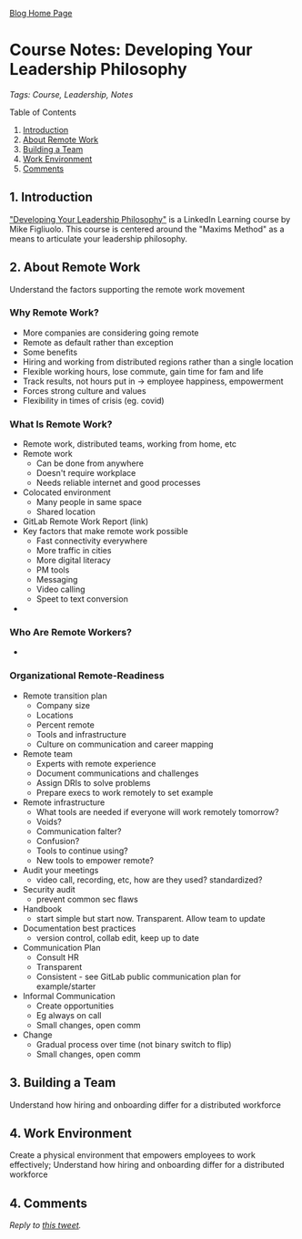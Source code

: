 [Blog Home Page](../../README.md)

# Course Notes: Developing Your Leadership Philosophy

_Tags: Course, Leadership, Notes_

Table of Contents
1. [Introduction](#introduction)
2. [About Remote Work](#about)
2. [Building a Team](#build)
3. [Work Environment](#work)
4. [Comments](#comments)

##  1. <a name='introduction'></a>Introduction

["Developing Your Leadership Philosophy"](https://www.linkedin.com/learning-login/share?forceAccount=false&redirect=https%3A%2F%2Fwww.linkedin.com%2Flearning%2Fdeveloping-your-leadership-philosophy%3Ftrk%3Dshare_ent_url&account=86125970) is a LinkedIn Learning course by Mike Figliuolo. This course is centered around the "Maxims Method" as a means to articulate your leadership philosophy.

##  2. <a name='about'></a>About Remote Work

Understand the factors supporting the remote work movement

### Why Remote Work?

* More companies are considering going remote
* Remote as default rather than exception
* Some benefits
* Hiring and working from distributed regions rather than a single location
* Flexible working hours, lose commute, gain time for fam and life
* Track results, not hours put in -> employee happiness, empowerment
* Forces strong culture and values
* Flexibility in times of crisis (eg. covid)

### What Is Remote Work?

* Remote work, distributed teams, working from home, etc
* Remote work
    * Can be done from anywhere
    * Doesn't require workplace
    * Needs reliable internet and good processes
* Colocated environment
    * Many people in same space
    * Shared location
* GitLab Remote Work Report (link)
* Key factors that make remote work possible
    * Fast connectivity everywhere
    * More traffic in cities
    * More digital literacy
    * PM tools
    * Messaging
    * Video calling
    * Speet to text conversion
* 

### Who Are Remote Workers?

* 

### Organizational Remote-Readiness

* Remote transition plan
    * Company size
    * Locations
    * Percent remote
    * Tools and infrastructure
    * Culture on communication and career mapping
* Remote team
    * Experts with remote experience
    * Document communications and challenges
    * Assign DRIs to solve problems
    * Prepare execs to work remotely to set example
* Remote infrastructure
    * What tools are needed if everyone will work remotely tomorrow?
    * Voids?
    * Communication falter?
    * Confusion?
    * Tools to continue using?
    * New tools to empower remote?
* Audit your meetings
    * video call, recording, etc, how are they used? standardized?
* Security audit
    * prevent common sec flaws
* Handbook
    * start simple but start now. Transparent. Allow team to update
* Documentation best practices
    * version control, collab edit, keep up to date
* Communication Plan
    * Consult HR
    * Transparent
    * Consistent - see GitLab public communication plan for example/starter
* Informal Communication
    * Create opportunities
    * Eg always on call
    * Small changes, open comm
* Change
    * Gradual process over time (not binary switch to flip)
    * Small changes, open comm

##  3. <a name='build'></a>Building a Team

Understand how hiring and onboarding differ for a distributed workforce

##  4. <a name='work'></a>Work Environment

Create a physical environment that empowers employees to work effectively; Understand how hiring and onboarding differ for a distributed workforce

## 4. <a name='comments'></a>Comments

_Reply to [this tweet]()._